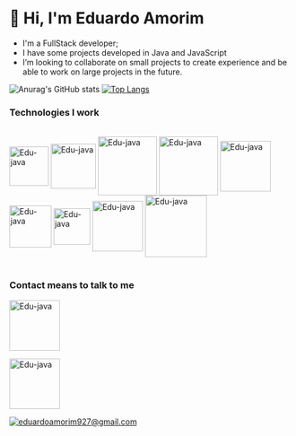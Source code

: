  <h1>👋 Hi, I'm Eduardo Amorim</h1>
 
- I'm a FullStack developer;
- I have some projects developed in Java and JavaScript
- I’m looking to collaborate on small projects to create experience and be able to work on large projects in the future.

![Anurag's GitHub stats](https://github-readme-stats.vercel.app/api?username=Edu2805&show_icons=true&theme=radical)
[![Top Langs](https://github-readme-stats.vercel.app/api/top-langs/?username=Edu2805&layout=compact)](https://github.com/Edu2805/github-readme-stats)

<h3>Technologies I work</h3>
<div style="display: inline_block"><br>
  <img align="center" alt="Edu-java" heigth="60" width="70" src="https://img.shields.io/badge/Java-ED8B00?style=for-the-badge&logo=java&logoColor=white">
  <img align="center" alt="Edu-java" heigth="70" width="80" src="https://img.shields.io/badge/Spring-6DB33F?style=for-the-badge&logo=spring&logoColor=white">
  <img align="center" alt="Edu-java" heigth="95" width="105" src="https://img.shields.io/badge/JavaScript-F7DF1E?style=for-the-badge&logo=javascript&logoColor=black">
  <img align="center" alt="Edu-java" heigth="95" width="105" src="https://img.shields.io/badge/TypeScript-007ACC?style=for-the-badge&logo=typescript&logoColor=white">
  <img align="center" alt="Edu-java" heigth="80" width="90" src="https://img.shields.io/badge/Angular-DD0031?style=for-the-badge&logo=angular&logoColor=white">
  <img align="center" alt="Edu-java" heigth="65" width="75" src="https://img.shields.io/badge/HTML5-E34F26?style=for-the-badge&logo=html5&logoColor=white">
  <img align="center" alt="Edu-java" heigth="55" width="65" src="https://img.shields.io/badge/CSS3-1572B6?style=for-the-badge&logo=css3&logoColor=white">
  <img align="center" alt="Edu-java" heigth="80" width="90" src="https://img.shields.io/badge/Node.js-43853D?style=for-the-badge&logo=node.js&logoColor=white">
  <img align="center" alt="Edu-java" heigth="100" width="110" src="https://img.shields.io/badge/PostgreSQL-316192?style=for-the-badge&logo=postgresql&logoColor=white">
</div>
<br>
<h3>Contact means to talk to me</h3>
<div style="display: inline_block">
  <p><a href="https://www.linkedin.com/in/eduardo-amorim-85065b75" rel="nofollow"><img align="center" alt="Edu-java" heigth="90" width="90" src="https://img.shields.io/badge/LinkedIn-0077B5?style=for-the-badge&logo=linkedin&logoColor=white"></p>
   
   <p><a href="https://gitlab.com/Edu2805" rel="nofollow"><img align="center" alt="Edu-java" heigth="90" width="90" src="https://img.shields.io/badge/logo-gitlab-blue?logo=gitlab"></p>
  
 [![eduardoamorim927@gmail.com](https://img.shields.io/badge/-eduardoamorim927@gmail.com-c14438?style=flat-square&logo=Gmail&logoColor=white&link=mailto:eduardoamorim927@gmail.com)](mailto:eduardoamorim927@gmail.com)
   

</div> 

<!---
Edu2805/Edu2805 is a ✨ special ✨ repository because its `README.md` (this file) appears on your GitHub profile.
You can click the Preview link to take a look at your changes.
--->
